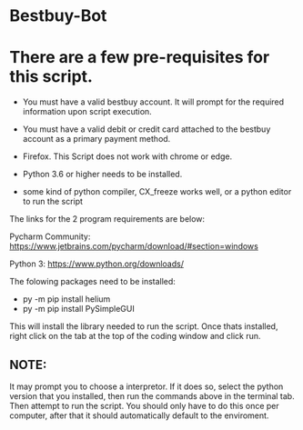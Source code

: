 # Bestbuy-Bot

# There are a few pre-requisites for this script.

- You must have a valid bestbuy account. 
It will prompt for the required information upon script execution.

- You must have a valid debit or credit card attached to the bestbuy account
as a primary payment method.

- Firefox. This Script does not work with chrome or edge.

- Python 3.6 or higher needs to be installed.

- some kind of python compiler, CX_freeze works well, or a python editor to run the script

The links for the 2 program requirements are below:

Pycharm Community: https://www.jetbrains.com/pycharm/download/#section=windows

Python 3: https://www.python.org/downloads/

The folowing packages need to be installed:

 - py -m pip install helium
 - py -m pip install PySimpleGUI

This will install the library needed to run the script. Once thats installed,
right click on the tab at the top of the coding window and click run.

## NOTE:
It may prompt you to choose a interpretor.
If it does so, select the python version that you installed, then run the
commands above in the terminal tab. Then attempt to run the script. 
You should only have to do this once per computer, after that it 
should automatically default to the enviroment.
